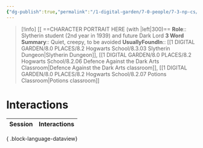 ```yaml
---
{"dg-publish":true,"permalink":"/1-digital-garden/7-0-people/7-3-np-cs/tom-riddle/","tags":["#person","slytherin","student","hogwarts","slug-club","yr2"]}
---
```


>[!info] 
>[[ ==CHARACTER PORTRAIT HERE (with |left|300)==
>**Role**:: Slytherin student (2nd year in 1939) and future Dark Lord
>**3 Word Summary**:: Quiet, creepy, to be avoided
>**UsuallyFoundIn**:: [[1 DIGITAL GARDEN/8.0 PLACES/8.2 Hogwarts School/8.3.03 Slytherin Dungeon\|Slytherin Dungeon]], [[1 DIGITAL GARDEN/8.0 PLACES/8.2 Hogwarts School/8.2.06 Defence Against the Dark Arts Classroom\|Defence Against the Dark Arts classroom]], [[1 DIGITAL GARDEN/8.0 PLACES/8.2 Hogwarts School/8.2.07 Potions Classroom\|Potions classroom]]

# Interactions

| Session | Interactions |
| ------- | ------------ |

{ .block-language-dataview}
